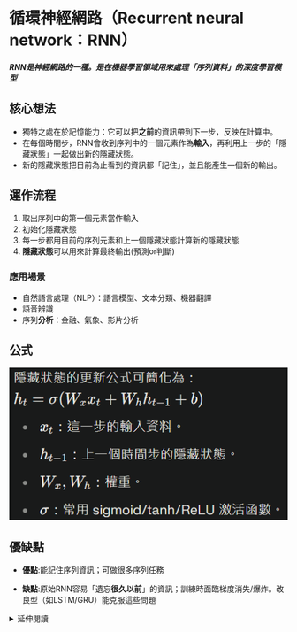 # 循環神經網路（Recurrent neural network：RNN）
##### RNN是神經網路的一種。是在機器學習領域用來處理「序列資料」的深度學習模型

## 核心想法
- 獨特之處在於記憶能力：它可以把**之前**的資訊帶到下一步，反映在計算中。
- 在每個時間步，RNN會收到序列中的一個元素作為**輸入**，再利用上一步的「隱藏狀態」一起做出新的隱藏狀態。
- 新的隱藏狀態把目前為止看到的資訊都「記住」，並且能產生一個新的輸出。

## 運作流程
1. 取出序列中的第一個元素當作輸入
2. 初始化隱藏狀態
3. 每一步都用目前的序列元素和上一個隱藏狀態計算新的隱藏狀態
4. **隱藏狀態**可以用來計算最終輸出(預測or判斷)

### 應用場景
- 自然語言處理（NLP）：語言模型、文本分類、機器翻譯
- 語音辨識
- 序列**分析**：金融、氣象、影片分析

## 公式

![alt text](./RNN_calculate.png)

## 優缺點
- **優點**:能記住序列資訊；可做很多序列任務

- **缺點**:原始RNN容易「遺忘**很久以前**」的資訊；訓練時面臨梯度消失/爆炸。改良型（如LSTM/GRU）能克服這些問題

<details>
<summary>延伸閱讀</summary>

[LSTM](./LSTM.md) 長短期記憶網路
[GRU](./GRU.md) 遞迴神經網路

<details>
